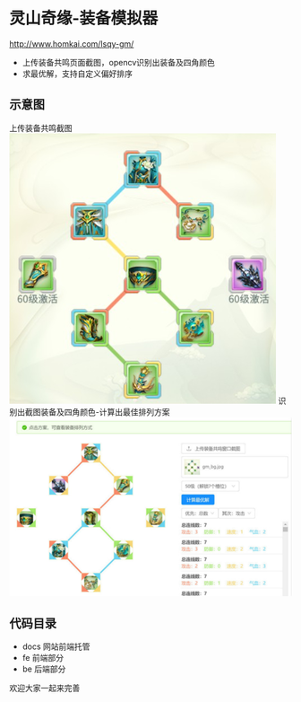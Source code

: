 # 灵山奇缘-装备模拟器

http://www.homkai.com/lsqy-gm/

- 上传装备共鸣页面截图，opencv识别出装备及四角颜色
- 求最优解，支持自定义偏好排序

## 示意图
上传装备共鸣截图
![效果图-装备共鸣截图](./demo-src.jpg)
识别出截图装备及四角颜色-计算出最佳排列方案
![效果图-最佳排列方案](./demo-dist.jpg)


## 代码目录
- docs 网站前端托管
- fe 前端部分
- be 后端部分


欢迎大家一起来完善